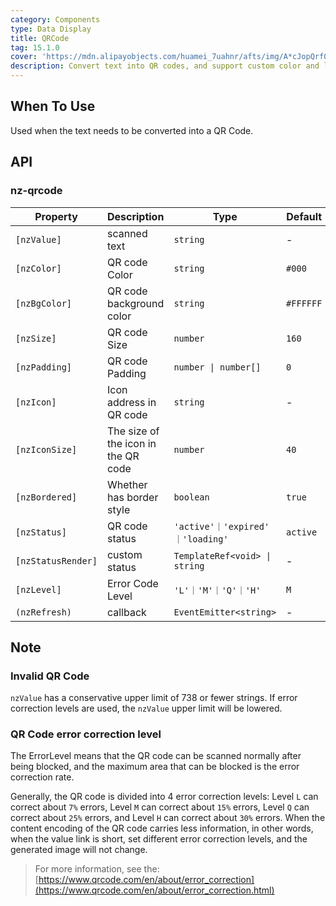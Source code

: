 ```yaml
---
category: Components
type: Data Display
title: QRCode
tag: 15.1.0
cover: 'https://mdn.alipayobjects.com/huamei_7uahnr/afts/img/A*cJopQrf0ncwAAAAAAAAAAAAADrJ8AQ/original'
description: Convert text into QR codes, and support custom color and logo.
---
```


## When To Use

Used when the text needs to be converted into a QR Code.


## API

### nz-qrcode

| Property           | Description                         | Type                              | Default   |
| ------------------ |-------------------------------------| --------------------------------- | --------- |
| `[nzValue]`        | scanned text                        | `string`                          | -         |
| `[nzColor]`        | QR code Color                       | `string`                          | `#000`    |
| `[nzBgColor]`      | QR code background color            | `string`                          | `#FFFFFF` |
| `[nzSize]`         | QR code Size                        | `number`                          | `160`     |
| `[nzPadding]`      | QR code Padding                     | `number \| number[]`              | `0`       |
| `[nzIcon]`         | Icon address in QR code             | `string`                          | -         |
| `[nzIconSize]`     | The size of the icon in the QR code | `number`                          | `40`      |
| `[nzBordered]`     | Whether has border style            | `boolean`                         | `true`    |
| `[nzStatus]`       | QR code status                      | `'active'｜'expired' ｜'loading'` | `active`  |
| `[nzStatusRender]` | custom status                       | `TemplateRef<void> \| string`     | -         |
| `[nzLevel]`        | Error Code Level                    | `'L'｜'M'｜'Q'｜'H'`              | `M`       |
| `(nzRefresh)`      | callback                            | `EventEmitter<string>`            | -         |

## Note

### Invalid QR Code

`nzValue` has a conservative upper limit of 738 or fewer strings. If error correction levels are used, the `nzValue`
upper limit will be lowered.

### QR Code error correction level

The ErrorLevel means that the QR code can be scanned normally after being blocked, and the maximum area that can be
blocked is the error correction rate.

Generally, the QR code is divided into 4 error correction levels: Level `L` can correct about `7%` errors, Level `M` can
correct about `15%` errors, Level `Q` can correct about `25%` errors, and Level `H` can correct about `30%` errors. When
the content encoding of the QR code carries less information, in other words, when the value link is short, set
different error correction levels, and the generated image will not change.

> For more information, see
> the: [https://www.qrcode.com/en/about/error_correction](https://www.qrcode.com/en/about/error_correction.html)
